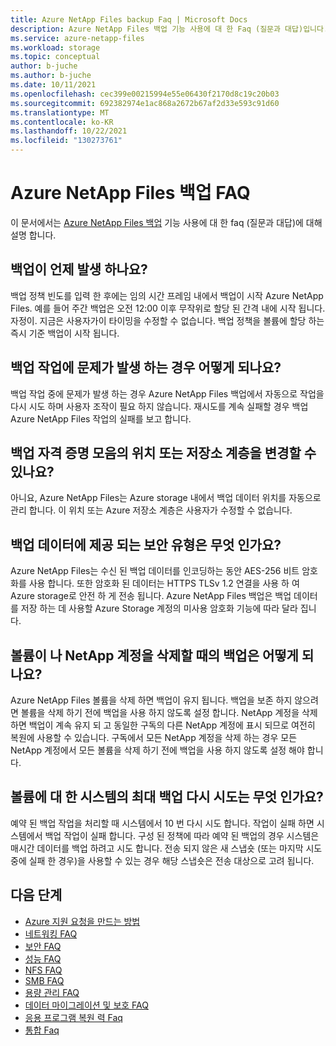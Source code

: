 ```yaml
---
title: Azure NetApp Files backup Faq | Microsoft Docs
description: Azure NetApp Files 백업 기능 사용에 대 한 Faq (질문과 대답)입니다.
ms.service: azure-netapp-files
ms.workload: storage
ms.topic: conceptual
author: b-juche
ms.author: b-juche
ms.date: 10/11/2021
ms.openlocfilehash: cec399e00215994e55e06430f2170d8c19c20b03
ms.sourcegitcommit: 692382974e1ac868a2672b67af2d33e593c91d60
ms.translationtype: MT
ms.contentlocale: ko-KR
ms.lasthandoff: 10/22/2021
ms.locfileid: "130273761"
---
```

# <a name="azure-netapp-files-backup-faqs"></a>Azure NetApp Files 백업 FAQ

이 문서에서는 [Azure NetApp Files 백업](backup-introduction.md) 기능 사용에 대 한 faq (질문과 대답)에 대해 설명 합니다. 

## <a name="when-do-my-backups-occur"></a>백업이 언제 발생 하나요?   

백업 정책 빈도를 입력 한 후에는 임의 시간 프레임 내에서 백업이 시작 Azure NetApp Files. 예를 들어 주간 백업은 오전 12:00 이후 무작위로 할당 된 간격 내에 시작 됩니다. 자정이. 지금은 사용자가이 타이밍을 수정할 수 없습니다. 백업 정책을 볼륨에 할당 하는 즉시 기준 백업이 시작 됩니다.

## <a name="what-happens-if-a-backup-operation-encounters-a-problem"></a>백업 작업에 문제가 발생 하는 경우 어떻게 되나요?

백업 작업 중에 문제가 발생 하는 경우 Azure NetApp Files 백업에서 자동으로 작업을 다시 시도 하며 사용자 조작이 필요 하지 않습니다. 재시도를 계속 실패할 경우 백업 Azure NetApp Files 작업의 실패를 보고 합니다.

## <a name="can-i-change-the-location-or-storage-tier-of-my-backup-vault"></a>백업 자격 증명 모음의 위치 또는 저장소 계층을 변경할 수 있나요?

아니요, Azure NetApp Files는 Azure storage 내에서 백업 데이터 위치를 자동으로 관리 합니다. 이 위치 또는 Azure 저장소 계층은 사용자가 수정할 수 없습니다.

## <a name="what-types-of-security-are-provided-for-the-backup-data"></a>백업 데이터에 제공 되는 보안 유형은 무엇 인가요?

Azure NetApp Files는 수신 된 백업 데이터를 인코딩하는 동안 AES-256 비트 암호화를 사용 합니다. 또한 암호화 된 데이터는 HTTPS TLSv 1.2 연결을 사용 하 여 Azure storage로 안전 하 게 전송 됩니다. Azure NetApp Files 백업은 백업 데이터를 저장 하는 데 사용할 Azure Storage 계정의 미사용 암호화 기능에 따라 달라 집니다.

## <a name="what-happens-to-the-backups-when-i-delete-a-volume-or-my-netapp-account"></a>볼륨이 나 NetApp 계정을 삭제할 때의 백업은 어떻게 되나요? 

 Azure NetApp Files 볼륨을 삭제 하면 백업이 유지 됩니다. 백업을 보존 하지 않으려면 볼륨을 삭제 하기 전에 백업을 사용 하지 않도록 설정 합니다. NetApp 계정을 삭제 하면 백업이 계속 유지 되 고 동일한 구독의 다른 NetApp 계정에 표시 되므로 여전히 복원에 사용할 수 있습니다. 구독에서 모든 NetApp 계정을 삭제 하는 경우 모든 NetApp 계정에서 모든 볼륨을 삭제 하기 전에 백업을 사용 하지 않도록 설정 해야 합니다.

## <a name="whats-the-systems-maximum-backup-retries-for-a-volume"></a>볼륨에 대 한 시스템의 최대 백업 다시 시도는 무엇 인가요?  

예약 된 백업 작업을 처리할 때 시스템에서 10 번 다시 시도 합니다. 작업이 실패 하면 시스템에서 백업 작업이 실패 합니다. 구성 된 정책에 따라 예약 된 백업의 경우 시스템은 매시간 데이터를 백업 하려고 시도 합니다. 전송 되지 않은 새 스냅숏 (또는 마지막 시도 중에 실패 한 경우)을 사용할 수 있는 경우 해당 스냅숏은 전송 대상으로 고려 됩니다. 

## <a name="next-steps"></a>다음 단계  

- [Azure 지원 요청을 만드는 방법](../azure-portal/supportability/how-to-create-azure-support-request.md)
- [네트워킹 FAQ](faq-networking.md)
- [보안 FAQ](faq-security.md)
- [성능 FAQ](faq-performance.md)
- [NFS FAQ](faq-nfs.md)
- [SMB FAQ](faq-smb.md)
- [용량 관리 FAQ](faq-capacity-management.md)
- [데이터 마이그레이션 및 보호 FAQ](faq-data-migration-protection.md)
- [응용 프로그램 복원 력 Faq](faq-application-resilience.md)
- [통합 Faq](faq-integration.md)
